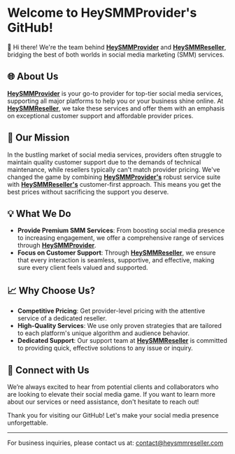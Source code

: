 # Welcome to HeySMMProvider's GitHub!

👋 Hi there! We're the team behind [**HeySMMProvider**](http://heysmmprovider.com/) and [**HeySMMReseller**](http://heysmmreseller.com/), bridging the best of both worlds in social media marketing (SMM) services.

## 🌐 About Us
[**HeySMMProvider**](http://heysmmprovider.com/) is your go-to provider for top-tier social media services, supporting all major platforms to help you or your business shine online. At [**HeySMMReseller**](http://heysmmreseller.com/), we take these services and offer them with an emphasis on exceptional customer support and affordable provider prices.

## 🚀 Our Mission
In the bustling market of social media services, providers often struggle to maintain quality customer support due to the demands of technical maintenance, while resellers typically can't match provider pricing. We've changed the game by combining [**HeySMMProvider's**](http://heysmmprovider.com/) robust service suite with [**HeySMMReseller's**](http://heysmmreseller.com/) customer-first approach. This means you get the best prices without sacrificing the support you deserve.

## 💡 What We Do
- **Provide Premium SMM Services**: From boosting social media presence to increasing engagement, we offer a comprehensive range of services through [**HeySMMProvider**](http://heysmmprovider.com/).
- **Focus on Customer Support**: Through [**HeySMMReseller**](http://heysmmreseller.com/), we ensure that every interaction is seamless, supportive, and effective, making sure every client feels valued and supported.

## 📈 Why Choose Us?
- **Competitive Pricing**: Get provider-level pricing with the attentive service of a dedicated reseller.
- **High-Quality Services**: We use only proven strategies that are tailored to each platform's unique algorithm and audience behavior.
- **Dedicated Support**: Our support team at [**HeySMMReseller**](http://heysmmreseller.com/) is committed to providing quick, effective solutions to any issue or inquiry.

## 🤝 Connect with Us
We’re always excited to hear from potential clients and collaborators who are looking to elevate their social media game. If you want to learn more about our services or need assistance, don't hesitate to reach out!

Thank you for visiting our GitHub! Let's make your social media presence unforgettable.

---
For business inquiries, please contact us at: [contact@heysmmreseller.com](mailto:contact@heysmmreseller.com)
